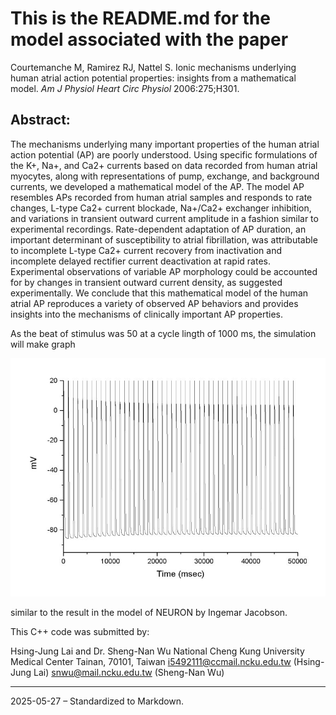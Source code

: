 # This is the README.md for the model associated with the paper

Courtemanche M, Ramirez RJ, Nattel S.
Ionic mechanisms underlying human atrial action potential
properties: insights from a mathematical model.
*Am J Physiol Heart Circ Physiol* 2006:275;H301.

## Abstract:

The mechanisms underlying many important properties of the human atrial action potential (AP) are poorly understood. Using specific formulations of the K+, Na+, and Ca2+ currents based on data recorded from human atrial myocytes, along with representations of pump, exchange, and background currents, we developed a mathematical model of the AP. The model AP resembles APs recorded from human atrial samples and responds to rate changes, L-type Ca2+ current blockade, Na+/Ca2+ exchanger inhibition, and variations in transient outward current amplitude in a fashion similar to experimental recordings. Rate-dependent adaptation of AP duration, an important determinant of susceptibility to atrial fibrillation, was attributable to incomplete L-type Ca2+ current recovery from inactivation and incomplete delayed rectifier current deactivation at rapid rates. Experimental observations of variable AP morphology could be accounted for by changes in transient outward current density, as suggested experimentally. We conclude that this mathematical model of the human atrial AP reproduces a variety of observed AP behaviors and provides insights into the mechanisms of clinically important AP properties.

As the beat of stimulus was 50 at a cycle lingth of 1000 ms, the simulation will make graph

![ham_ap.jpg](ham_ap.jpg)

similar to the result in the model of NEURON by Ingemar Jacobson.

This C++ code was submitted by:

Hsing-Jung Lai and Dr. Sheng-Nan Wu
National Cheng Kung University Medical Center
Tainan, 70101, Taiwan
i5492111@ccmail.ncku.edu.tw (Hsing-Jung Lai)
snwu@mail.ncku.edu.tw (Sheng-Nan Wu)

---

2025-05-27 – Standardized to Markdown.
